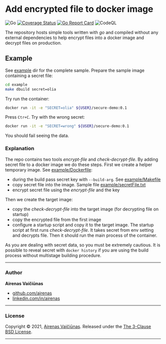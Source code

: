 # Add encrypted file to docker image

![Go](https://github.com/airenas/secure-file/workflows/Go/badge.svg) [![Coverage Status](https://coveralls.io/repos/github/airenas/secure-file/badge.svg?branch=main)](https://coveralls.io/github/airenas/secure-file?branch=main) [![Go Report Card](https://goreportcard.com/badge/github.com/airenas/secure-file)](https://goreportcard.com/report/github.com/airenas/secure-file) ![CodeQL](https://github.com/airenas/secure-file/workflows/CodeQL/badge.svg)

The repository hosts simple tools written with *go* and compiled without any external dependencies to help encrypt files into a docker image and decrypt files on production. 

## Example

See [example](example) dir for the complete sample. Prepare the sample image containing a secret file:

```bash
cd example
make dbuild secret=olia
```

Try run the container:
```bash
docker run -it -e "SECRET=olia" ${USER}/secure-demo:0.1
```

Press `Ctr+C`. Try with the wrong secret:

```bash
docker run -it -e "SECRET=wrong" ${USER}/secure-demo:0.1
```

You should fail seeing the data.

### Explanation

The repo contains two tools *encrypt-file* and *check-decrypt-file*. By adding secret file to a docker image we do these steps. First we create a helper temporary image. See [example/Dockerfile](example/Dockerfile): 
- during the build pass secret key with `--build-arg`. See [example/Makefile](example/Makefile) 
- copy secret file into the image. Sample file [example/secretFile.txt](example/secretFile.txt) 
- encrypt secret file using the *encrypt-file* and the key
 
Then we create the target image:  

- copy the *check-decrypt-file* into the target image (for decrypting file on startup)
- copy the encrypted file from the first image
- configure a startup script and copy it to the target image. The startup script at first runs *check-decrypt-file*. It takes secret from env setting and decrypts file. Then it should run the main process of the container. 

As you are dealing with secret data, so you must be extremely cautious. It is possible to reveal secret with `docker history` if you are using the build process without multistage building procedure.

---
### Author

**Airenas Vaičiūnas**
 
* [github.com/airenas](https://github.com/airenas/)
* [linkedin.com/in/airenas](https://www.linkedin.com/in/airenas/)


---
### License

Copyright © 2021, [Airenas Vaičiūnas](https://github.com/airenas).
Released under the [The 3-Clause BSD License](LICENSE).

---